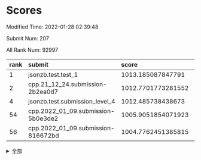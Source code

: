 # Scores

Modified Time: 2022-01-28 02:39:48

Submit Num: 207

All Rank Num: 92997

| rank |               submit               |       score        |       sigma        | pk_num |
| :--- | :--------------------------------- | :----------------- | :----------------- | :----- |
| 1    | jsonzb.test.test_1                 | 1013.185087847791  | 0.8236697085891118 | 1796   |
| 2    | cpp.21_12_24.submission-2b2ea0d7   | 1012.7701773281552 | 0.7837545699369073 | 1800   |
| 4    | jsonzb.test.submission_level_4     | 1012.485738438673  | 0.7811643518108459 | 1798   |
| 54   | cpp.2022_01_09.submission-5b0e3de2 | 1005.9051854071923 | 0.7284780942061441 | 1802   |
| 56   | cpp.2022_01_09.submission-816672bd | 1004.7762451385815 | 0.720020926970655  | 1796   |


<details>
<summary>全部</summary>

| rank |                 submit                 |       score        |       sigma        | pk_num |
| :--- | :------------------------------------- | :----------------- | :----------------- | :----- |
| 1    | jsonzb.test.test_1                     | 1013.185087847791  | 0.8236697085891118 | 1796   |
| 2    | cpp.21_12_24.submission-2b2ea0d7       | 1012.7701773281552 | 0.7837545699369073 | 1800   |
| 3    | gobigger.level_3.submission_level_3_5  | 1012.5494488272581 | 0.8272090635093554 | 1796   |
| 4    | jsonzb.test.submission_level_4         | 1012.485738438673  | 0.7811643518108459 | 1798   |
| 5    | gobigger.level_3.submission_level_3_9  | 1012.330141461849  | 0.7973442384992881 | 1792   |
| 6    | gobigger.level_3.submission_level_3_38 | 1011.4633356732068 | 0.7762371381690624 | 1802   |
| 7    | gobigger.level_3.submission_level_3_29 | 1011.1960395747793 | 0.773944412102139  | 1794   |
| 8    | gobigger.level_3.submission_level_3_31 | 1011.1382777643415 | 0.7572377039123943 | 1800   |
| 9    | gobigger.level_3.submission_level_3_30 | 1010.9722765193588 | 0.7651640903494276 | 1799   |
| 10   | gobigger.level_3.submission_level_3_6  | 1010.8024210478077 | 0.7664576607768618 | 1799   |
| 11   | gobigger.level_3.submission_level_3_26 | 1010.7802421348185 | 0.784672897529418  | 1797   |
| 12   | gobigger.level_3.submission_level_3_16 | 1010.7083683746515 | 0.7830274693899167 | 1792   |
| 13   | gobigger.level_3.submission_level_3_3  | 1010.7005770272964 | 0.7683960400479619 | 1799   |
| 14   | gobigger.level_3.submission_level_3_34 | 1010.6777791129363 | 0.7486476231272494 | 1797   |
| 15   | gobigger.level_3.submission_level_3_14 | 1010.6620383055994 | 0.7838643646885969 | 1795   |
| 16   | gobigger.level_3.submission_level_3_4  | 1010.5150518713082 | 0.7925356281051339 | 1798   |
| 17   | gobigger.level_3.submission_level_3_22 | 1010.3737445611938 | 0.7641927904739498 | 1796   |
| 18   | gobigger.level_3.submission_level_3_23 | 1010.1998835202488 | 0.7581963985669009 | 1800   |
| 19   | gobigger.level_3.submission_level_3_7  | 1010.1918103326274 | 0.7553345145603395 | 1795   |
| 20   | gobigger.level_3.submission_level_3_17 | 1010.1211523571703 | 0.7571209524753583 | 1801   |
| 21   | gobigger.level_3.submission_level_3_8  | 1010.1184434370194 | 0.7859240979034159 | 1800   |
| 22   | gobigger.level_3.submission_level_3_12 | 1009.9527868246917 | 0.7443173977005568 | 1799   |
| 23   | gobigger.level_3.submission_level_3_44 | 1009.856466677826  | 0.7712252502904002 | 1797   |
| 24   | gobigger.level_3.submission_level_3_11 | 1009.8388191981172 | 0.7490837554464773 | 1795   |
| 25   | gobigger.level_3.submission_level_3_19 | 1009.8343245204975 | 0.7469742697464383 | 1803   |
| 26   | gobigger.level_3.submission_level_3_46 | 1009.7438696905007 | 0.7536396763455586 | 1803   |
| 27   | gobigger.level_3.submission_level_3_39 | 1009.7189212526187 | 0.7406062655415498 | 1799   |
| 28   | gobigger.level_3.submission_level_3_28 | 1009.6899455547406 | 0.7571933323684126 | 1799   |
| 29   | gobigger.level_3.submission_level_3_13 | 1009.6319236257684 | 0.7703694233029253 | 1797   |
| 30   | gobigger.level_3.submission_level_3_43 | 1009.6024752364116 | 0.7457404255951184 | 1797   |
| 31   | gobigger.level_3.submission_level_3_27 | 1009.589643015871  | 0.7650864965382211 | 1798   |
| 32   | gobigger.level_3.submission_level_3_37 | 1009.5449401674431 | 0.7503387217452802 | 1794   |
| 33   | gobigger.level_3.submission_level_3_2  | 1009.4397549202623 | 0.7427034644141084 | 1793   |
| 34   | gobigger.level_3.submission_level_3_21 | 1009.3777526818074 | 0.7486460669160332 | 1797   |
| 35   | gobigger.level_3.submission_level_3_32 | 1009.3616753035612 | 0.7630780704889272 | 1802   |
| 36   | gobigger.level_3.submission_level_3_24 | 1009.3200494221005 | 0.7540995705322572 | 1796   |
| 37   | gobigger.level_3.submission_level_3_33 | 1009.2807381597386 | 0.7409798748595076 | 1799   |
| 38   | gobigger.level_3.submission_level_3_1  | 1009.2687404077956 | 0.753582127925052  | 1794   |
| 39   | gobigger.level_3.submission_level_3_49 | 1009.2500811872483 | 0.7619112728217369 | 1798   |
| 40   | gobigger.level_3.submission_level_3_20 | 1009.193697843863  | 0.7430510564110937 | 1796   |
| 41   | gobigger.level_3.submission_level_3_47 | 1009.1589445949787 | 0.7619314588397202 | 1799   |
| 42   | gobigger.level_3.submission_level_3_35 | 1009.1393722152906 | 0.7559553794236115 | 1795   |
| 43   | gobigger.level_3.submission_level_3_36 | 1009.0951893061431 | 0.751086109118089  | 1798   |
| 44   | gobigger.level_3.submission_level_3_15 | 1009.0787468799207 | 0.7471609302707699 | 1800   |
| 45   | gobigger.level_3.submission_level_3_41 | 1008.8204856228164 | 0.7441149693028676 | 1800   |
| 46   | gobigger.level_3.submission_level_3_0  | 1008.8123094649867 | 0.7612369495032774 | 1792   |
| 47   | gobigger.level_3.submission_level_3_45 | 1008.7743611104555 | 0.7475960866784712 | 1797   |
| 48   | gobigger.level_3.submission_level_3_10 | 1008.7580663979368 | 0.7387666810848503 | 1800   |
| 49   | gobigger.level_3.submission_level_3_48 | 1008.6221728792856 | 0.7466701955840211 | 1796   |
| 50   | gobigger.level_3.submission_level_3_40 | 1008.471805547038  | 0.7371032620419463 | 1798   |
| 51   | gobigger.level_3.submission_level_3_42 | 1008.3539395200588 | 0.7575707489648311 | 1792   |
| 52   | gobigger.level_3.submission_level_3_25 | 1007.9172618510752 | 0.7443386530108043 | 1797   |
| 53   | gobigger.level_3.submission_level_3_18 | 1007.4093727742119 | 0.7223050287837012 | 1794   |
| 54   | cpp.2022_01_09.submission-5b0e3de2     | 1005.9051854071923 | 0.7284780942061441 | 1802   |
| 55   | gobigger.level_1.submission_level_1_21 | 1005.4339579936569 | 0.7241288040489363 | 1799   |
| 56   | cpp.2022_01_09.submission-816672bd     | 1004.7762451385815 | 0.720020926970655  | 1796   |
| 57   | gobigger.level_1.submission_level_1_26 | 1004.275420086553  | 0.7104299615807786 | 1795   |
| 58   | gobigger.level_1.submission_level_1_30 | 1004.2522535168282 | 0.7325514628009498 | 1803   |
| 59   | gobigger.level_1.submission_level_1_41 | 1004.1802428158597 | 0.6991105771388969 | 1795   |
| 60   | gobigger.level_1.submission_level_1_5  | 1004.1510099333763 | 0.7346167138396054 | 1797   |
| 61   | gobigger.level_1.submission_level_1_6  | 1003.9905847416939 | 0.7110132466602814 | 1792   |
| 62   | gobigger.level_1.submission_level_1_39 | 1003.9621473179604 | 0.7099288273600912 | 1801   |
| 63   | gobigger.level_1.submission_level_1_3  | 1003.9138232605158 | 0.7268261261165566 | 1797   |
| 64   | gobigger.level_1.submission_level_1_36 | 1003.8084998844693 | 0.7174503280729185 | 1800   |
| 65   | gobigger.level_1.submission_level_1_2  | 1003.7637216591337 | 0.7077627425429075 | 1795   |
| 66   | gobigger.level_1.submission_level_1_45 | 1003.7384353085553 | 0.7146441523842819 | 1801   |
| 67   | gobigger.level_1.submission_level_1_25 | 1003.6874280122166 | 0.703859015115758  | 1796   |
| 68   | gobigger.level_1.submission_level_1_18 | 1003.6741429311209 | 0.72105087181478   | 1797   |
| 69   | gobigger.level_1.submission_level_1_43 | 1003.663823528625  | 0.7082570961984157 | 1800   |
| 70   | gobigger.level_1.submission_level_1_28 | 1003.6435951640146 | 0.7128428976199219 | 1799   |
| 71   | gobigger.level_1.submission_level_1_22 | 1003.5465668701504 | 0.7230652932076534 | 1797   |
| 72   | gobigger.level_1.submission_level_1_47 | 1003.5195436421454 | 0.695803164185316  | 1796   |
| 73   | gobigger.level_1.submission_level_1_16 | 1003.4987415940644 | 0.719662150060335  | 1800   |
| 74   | gobigger.level_1.submission_level_1_20 | 1003.4550577204186 | 0.720853261657195  | 1799   |
| 75   | gobigger.level_1.submission_level_1_23 | 1003.3981675827603 | 0.7196165089926839 | 1796   |
| 76   | gobigger.level_1.submission_level_1_34 | 1003.396640738473  | 0.7041419179830732 | 1795   |
| 77   | gobigger.level_1.submission_level_1_33 | 1003.3948396211166 | 0.7069527590251787 | 1800   |
| 78   | gobigger.level_1.submission_level_1_32 | 1003.3726120376956 | 0.7151058173517368 | 1798   |
| 79   | gobigger.level_1.submission_level_1_40 | 1003.3188991155237 | 0.7098640140442145 | 1797   |
| 80   | gobigger.level_1.submission_level_1_7  | 1003.2612500142709 | 0.7158118954085521 | 1798   |
| 81   | gobigger.level_1.submission_level_1_15 | 1003.2292217207062 | 0.7152446474870982 | 1799   |
| 82   | gobigger.level_1.submission_level_1_17 | 1003.19008593332   | 0.6961663417436899 | 1795   |
| 83   | gobigger.level_1.submission_level_1_31 | 1003.1878529882658 | 0.7245365882728754 | 1795   |
| 84   | gobigger.level_1.submission_level_1_49 | 1003.1545594961887 | 0.7059421296413062 | 1793   |
| 85   | gobigger.level_1.submission_level_1_0  | 1003.1255906572069 | 0.7145231594022804 | 1795   |
| 86   | gobigger.level_1.submission_level_1_42 | 1003.1086874710422 | 0.7241503429211898 | 1804   |
| 87   | gobigger.level_1.submission_level_1_4  | 1003.0528455654527 | 0.7218138504225128 | 1790   |
| 88   | gobigger.level_1.submission_level_1_14 | 1002.9858483072721 | 0.7079638385086977 | 1791   |
| 89   | gobigger.level_1.submission_level_1_8  | 1002.9470375547015 | 0.7336115147698218 | 1800   |
| 90   | gobigger.level_1.submission_level_1_1  | 1002.8866927095195 | 0.7219912071731229 | 1795   |
| 91   | gobigger.level_1.submission_level_1_46 | 1002.8850471433097 | 0.7366747639874416 | 1799   |
| 92   | gobigger.level_1.submission_level_1_44 | 1002.8288908935825 | 0.7118080496932566 | 1799   |
| 93   | gobigger.level_1.submission_level_1_9  | 1002.8216912730583 | 0.7031361532528355 | 1801   |
| 94   | gobigger.level_1.submission_level_1_10 | 1002.762592111994  | 0.7158594071566522 | 1796   |
| 95   | gobigger.level_1.submission_level_1_19 | 1002.6944632028038 | 0.7207349176781718 | 1796   |
| 96   | gobigger.level_1.submission_level_1_37 | 1002.6842259509194 | 0.7102344191664065 | 1798   |
| 97   | gobigger.level_1.submission_level_1_27 | 1002.6651023933185 | 0.7186237397142382 | 1790   |
| 98   | gobigger.level_1.submission_level_1_11 | 1002.6145068239832 | 0.7071501050731607 | 1798   |
| 99   | gobigger.level_1.submission_level_1_38 | 1002.4847168654377 | 0.7172962853446788 | 1788   |
| 100  | gobigger.level_1.submission_level_1_29 | 1002.4005145360862 | 0.7088568925420664 | 1798   |
| 101  | gobigger.level_1.submission_level_1_48 | 1002.3955996683603 | 0.7085827642800135 | 1798   |
| 102  | gobigger.level_1.submission_level_1_13 | 1002.3909645525072 | 0.7218309514041417 | 1792   |
| 103  | gobigger.level_1.submission_level_1_12 | 1001.6802588690873 | 0.7189098145878986 | 1800   |
| 104  | gobigger.level_1.submission_level_1_24 | 1001.4234665257097 | 0.7001895270211596 | 1796   |
| 105  | gobigger.level_1.submission_level_1_35 | 1000.7684776444581 | 0.7015231452036156 | 1800   |
| 106  | gobigger.random.submission_random_39   | 998.0702331389085  | 0.6999201451012818 | 1795   |
| 107  | gobigger.random.submission_random_47   | 997.9572998127426  | 0.7080045751136809 | 1795   |
| 108  | gobigger.random.submission_random_14   | 997.3508455460412  | 0.7182241678346533 | 1789   |
| 109  | gobigger.random.submission_random_9    | 997.3290840808982  | 0.6977191047021739 | 1797   |
| 110  | gobigger.random.submission_random_48   | 997.26497082793    | 0.7132242751958028 | 1793   |
| 111  | gobigger.random.submission_random_33   | 996.9707039620063  | 0.710911050131481  | 1798   |
| 112  | gobigger.random.submission_random_46   | 996.8938601946375  | 0.7109327905757428 | 1794   |
| 113  | gobigger.random.submission_random_26   | 996.6742324982865  | 0.7065185829314483 | 1797   |
| 114  | gobigger.random.submission_random_30   | 996.592705164824   | 0.7054058883352218 | 1796   |
| 115  | gobigger.random.submission_random_11   | 996.5794746767622  | 0.7079914168917374 | 1795   |
| 116  | gobigger.random.submission_random_44   | 996.5544117395514  | 0.7110915104964987 | 1800   |
| 117  | gobigger.random.submission_random_13   | 996.5503115949671  | 0.6937719571157244 | 1801   |
| 118  | gobigger.random.submission_random_16   | 996.510321946671   | 0.7154369691499433 | 1801   |
| 119  | gobigger.random.submission_random_0    | 996.4953801634653  | 0.7036803132720456 | 1790   |
| 120  | gobigger.random.submission_random_28   | 996.4542373535356  | 0.7188848851449745 | 1796   |
| 121  | gobigger.random.submission_random_45   | 996.3793962049301  | 0.7126132373682457 | 1799   |
| 122  | gobigger.random.submission_random_6    | 996.3781775182692  | 0.7174694512006975 | 1795   |
| 123  | gobigger.random.submission_random_40   | 996.3616869266907  | 0.6937905372092167 | 1794   |
| 124  | gobigger.random.submission_random_18   | 996.3322778325636  | 0.7157687720282617 | 1797   |
| 125  | gobigger.random.submission_random_35   | 996.3068369715222  | 0.702960812953868  | 1799   |
| 126  | gobigger.random.submission_random_12   | 996.2809301641071  | 0.6961626948898233 | 1795   |
| 127  | gobigger.random.submission_random_29   | 996.2721939571087  | 0.7146361493991822 | 1793   |
| 128  | gobigger.random.submission_random_23   | 996.1801602149663  | 0.7156102156605889 | 1798   |
| 129  | gobigger.random.submission_random_7    | 996.1785936259159  | 0.7045415381473972 | 1801   |
| 130  | gobigger.random.submission_random_1    | 996.1235663338477  | 0.71560456268179   | 1795   |
| 131  | gobigger.random.submission_random_5    | 995.9481745036185  | 0.7075681673752497 | 1797   |
| 132  | gobigger.random.submission_random_19   | 995.9388840902934  | 0.7094647408069988 | 1801   |
| 133  | gobigger.random.submission_random_3    | 995.9151799690597  | 0.7107548349795603 | 1801   |
| 134  | gobigger.random.submission_random_38   | 995.8670392006081  | 0.6993111444636123 | 1797   |
| 135  | gobigger.random.submission_random_4    | 995.8405864313646  | 0.6941449527066906 | 1799   |
| 136  | gobigger.random.submission_random_41   | 995.6554862705124  | 0.7363137108380257 | 1797   |
| 137  | gobigger.random.submission_random_37   | 995.4865316917162  | 0.7184400143267973 | 1800   |
| 138  | gobigger.random.submission_random_17   | 995.4597640793686  | 0.7258499497960774 | 1798   |
| 139  | gobigger.random.submission_random_15   | 995.4534006903077  | 0.7121539831715764 | 1798   |
| 140  | gobigger.random.submission_random_8    | 995.3974862666206  | 0.721786660891919  | 1797   |
| 141  | gobigger.random.submission_random_27   | 995.2938797177976  | 0.7038226930198944 | 1794   |
| 142  | gobigger.random.submission_random_43   | 995.2881877326928  | 0.7080511524486797 | 1799   |
| 143  | gobigger.random.submission_random_22   | 995.2861153238266  | 0.701522911148684  | 1800   |
| 144  | gobigger.random.submission_random_21   | 995.125386310981   | 0.7003001433879869 | 1800   |
| 145  | gobigger.random.submission_random_32   | 995.1191395352404  | 0.7190774071007939 | 1794   |
| 146  | gobigger.random.submission_random_34   | 995.0630742576338  | 0.7054112127607145 | 1793   |
| 147  | gobigger.random.submission_random_25   | 995.056046444701   | 0.7120972703421214 | 1800   |
| 148  | gobigger.random.submission_random_31   | 995.0142091700006  | 0.7128971691209183 | 1801   |
| 149  | gobigger.random.submission_random_10   | 994.9698611991988  | 0.7168224280581647 | 1805   |
| 150  | gobigger.random.submission_random_24   | 994.8834651799053  | 0.7092646836454026 | 1797   |
| 151  | gobigger.random.submission_random_2    | 994.8012229542387  | 0.7074330794796778 | 1800   |
| 152  | gobigger.random.submission_random_36   | 994.6973002238186  | 0.7224404103353469 | 1799   |
| 153  | gobigger.random.submission_random_49   | 994.6212933003128  | 0.7197485999909102 | 1793   |
| 154  | gobigger.random.submission_random_20   | 994.067066049274   | 0.7239740334215296 | 1797   |
| 155  | gobigger.level_2.submission_level_2_26 | 993.9792417513324  | 0.7437039575691695 | 1793   |
| 156  | gobigger.level_2.submission_level_2_9  | 993.9785952721497  | 0.7297484758385734 | 1799   |
| 157  | gobigger.random.submission_random_42   | 993.911394084654   | 0.7126116343173289 | 1796   |
| 158  | gobigger.level_2.submission_level_2_0  | 993.7674616310425  | 0.7301660165875243 | 1802   |
| 159  | gobigger.level_2.submission_level_2_32 | 993.6567231363787  | 0.7384584095575304 | 1799   |
| 160  | gobigger.level_2.submission_level_2_36 | 993.5430753159696  | 0.7499879322967643 | 1801   |
| 161  | gobigger.level_2.submission_level_2_25 | 993.504232095516   | 0.7296865389764896 | 1798   |
| 162  | gobigger.level_2.submission_level_2_37 | 993.4750072466875  | 0.7370262702027027 | 1795   |
| 163  | gobigger.level_2.submission_level_2_23 | 992.8724948915174  | 0.7381641589884229 | 1800   |
| 164  | gobigger.level_2.submission_level_2_41 | 992.7743926771597  | 0.7396178634689143 | 1796   |
| 165  | gobigger.level_2.submission_level_2_43 | 992.7461154438994  | 0.745047145422714  | 1798   |
| 166  | gobigger.level_2.submission_level_2_17 | 992.612340349547   | 0.758701663054445  | 1799   |
| 167  | gobigger.level_2.submission_level_2_28 | 992.5254889893788  | 0.7507870750860597 | 1802   |
| 168  | gobigger.level_2.submission_level_2_31 | 992.5111947169767  | 0.7295356127786797 | 1793   |
| 169  | gobigger.level_2.submission_level_2_42 | 992.4913821136878  | 0.7330889242572052 | 1794   |
| 170  | gobigger.level_2.submission_level_2_18 | 992.4375463478451  | 0.7300345313906211 | 1795   |
| 171  | gobigger.level_2.submission_level_2_16 | 992.3819498314659  | 0.7476520546487464 | 1798   |
| 172  | gobigger.level_2.submission_level_2_8  | 992.2902693105473  | 0.7404578510659253 | 1799   |
| 173  | gobigger.level_2.submission_level_2_10 | 992.2883470719651  | 0.7379936129418982 | 1798   |
| 174  | gobigger.level_2.submission_level_2_30 | 992.2596157939178  | 0.741841424007446  | 1802   |
| 175  | gobigger.level_2.submission_level_2_46 | 992.2425215004446  | 0.7328433235843979 | 1800   |
| 176  | gobigger.level_2.submission_level_2_34 | 992.1821460324097  | 0.7490523761142917 | 1795   |
| 177  | gobigger.level_2.submission_level_2_45 | 992.1371503037268  | 0.7500686272917226 | 1797   |
| 178  | gobigger.level_2.submission_level_2_21 | 992.0862090878671  | 0.7517716209821892 | 1790   |
| 179  | gobigger.level_2.submission_level_2_49 | 992.070792128307   | 0.7408858492919127 | 1793   |
| 180  | gobigger.level_2.submission_level_2_48 | 992.0136486249279  | 0.7519886397595876 | 1795   |
| 181  | gobigger.level_2.submission_level_2_24 | 991.9886346384908  | 0.729144531169201  | 1797   |
| 182  | gobigger.level_2.submission_level_2_47 | 991.9816925465483  | 0.7395215931193256 | 1795   |
| 183  | gobigger.level_2.submission_level_2_11 | 991.9714528745048  | 0.7209103333228201 | 1799   |
| 184  | gobigger.level_2.submission_level_2_14 | 991.9611178013959  | 0.7498681570982352 | 1800   |
| 185  | gobigger.level_2.submission_level_2_4  | 991.908646359501   | 0.749927174616983  | 1795   |
| 186  | gobigger.level_2.submission_level_2_38 | 991.8494359416882  | 0.7402599225051104 | 1797   |
| 187  | gobigger.level_2.submission_level_2_12 | 991.8363979822839  | 0.7565977315744982 | 1792   |
| 188  | gobigger.level_2.submission_level_2_27 | 991.8103655612421  | 0.7306064265427943 | 1798   |
| 189  | gobigger.level_2.submission_level_2_7  | 991.7905372530696  | 0.7511621236137725 | 1802   |
| 190  | gobigger.level_2.submission_level_2_44 | 991.7209871426396  | 0.7490631918842012 | 1798   |
| 191  | gobigger.level_2.submission_level_2_35 | 991.7110259319197  | 0.7753807393566169 | 1794   |
| 192  | gobigger.level_2.submission_level_2_22 | 991.605836624235   | 0.7479354662328855 | 1794   |
| 193  | gobigger.level_2.submission_level_2_40 | 991.5938911451315  | 0.7762222305263962 | 1790   |
| 194  | gobigger.level_2.submission_level_2_3  | 991.4664677803648  | 0.736620079369695  | 1790   |
| 195  | gobigger.level_2.submission_level_2_5  | 991.4459368174428  | 0.7464862357150052 | 1803   |
| 196  | gobigger.level_2.submission_level_2_13 | 991.4355289753881  | 0.7453393784431689 | 1800   |
| 197  | gobigger.level_2.submission_level_2_39 | 991.3855303617866  | 0.7526993253067362 | 1799   |
| 198  | gobigger.level_2.submission_level_2_29 | 991.3719274318756  | 0.7344320055511177 | 1793   |
| 199  | gobigger.level_2.submission_level_2_33 | 991.3097618751743  | 0.7607482518980875 | 1796   |
| 200  | gobigger.level_2.submission_level_2_6  | 991.2219207843403  | 0.7462497663221552 | 1800   |
| 201  | gobigger.level_2.submission_level_2_2  | 991.1619053649503  | 0.7441789638947991 | 1793   |
| 202  | gobigger.level_2.submission_level_2_19 | 990.8164170373024  | 0.7470740022710379 | 1796   |
| 203  | gobigger.level_2.submission_level_2_1  | 990.7882129614021  | 0.7439884925312618 | 1792   |
| 204  | gobigger.level_2.submission_level_2_15 | 990.136199946967   | 0.7745970796811971 | 1793   |
| 205  | gobigger.level_2.submission_level_2_20 | 989.9523205835262  | 0.795976186674212  | 1798   |
| 206  | gobigger.none.submission_none_1        | 978.3114090499918  | 1.2153885412889358 | 1796   |
| 207  | gobigger.none.submission_none_0        | 975.178898175631   | 1.4125607629191215 | 1797   |

</details>